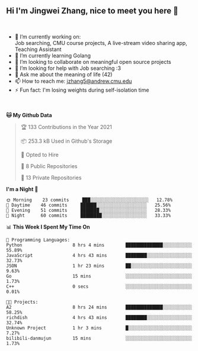 Hi I'm Jingwei Zhang, nice to meet you here 👋
---
<br>


- 🔭 I’m currently working on: <br>
    Job searching, CMU course projects, A live-stream video sharing app, Teaching Assistant
- 🌱 I’m currently learning Golang
- 👯 I’m looking to collaborate on meaningful open source projects
- 🤔 I’m looking for help with Job searching :3
- 💬 Ask me about the meaning of life (42)
- 📫 How to reach me: jzhang5@andrew.cmu.edu
- ⚡ Fun fact: I'm losing weights during self-isolation time
<br>


<!--START_SECTION:waka-->
**🐱 My Github Data** 

> 🏆 133 Contributions in the Year 2021
 > 
> 📦 253.3 kB Used in Github's Storage 
 > 
> 💼 Opted to Hire
 > 
> 📜 8 Public Repositories 
 > 
> 🔑 13 Private Repositories  
 > 
**I'm a Night 🦉** 

```text
🌞 Morning    23 commits     ███░░░░░░░░░░░░░░░░░░░░░░   12.78% 
🌆 Daytime    46 commits     ██████░░░░░░░░░░░░░░░░░░░   25.56% 
🌃 Evening    51 commits     ███████░░░░░░░░░░░░░░░░░░   28.33% 
🌙 Night      60 commits     ████████░░░░░░░░░░░░░░░░░   33.33%

```


📊 **This Week I Spent My Time On** 

```text
💬 Programming Languages: 
Python                   8 hrs 4 mins        ██████████████░░░░░░░░░░░   55.89% 
JavaScript               4 hrs 43 mins       ████████░░░░░░░░░░░░░░░░░   32.73% 
JSON                     1 hr 23 mins        ██░░░░░░░░░░░░░░░░░░░░░░░   9.63% 
Go                       15 mins             ░░░░░░░░░░░░░░░░░░░░░░░░░   1.73% 
C++                      0 secs              ░░░░░░░░░░░░░░░░░░░░░░░░░   0.01%

🐱‍💻 Projects: 
A2                       8 hrs 24 mins       ██████████████░░░░░░░░░░░   58.25% 
richdish                 4 hrs 43 mins       ████████░░░░░░░░░░░░░░░░░   32.74% 
Unknown Project          1 hr 3 mins         █░░░░░░░░░░░░░░░░░░░░░░░░   7.27% 
bilibili-danmujun        15 mins             ░░░░░░░░░░░░░░░░░░░░░░░░░   1.73%

```


<!--END_SECTION:waka-->
